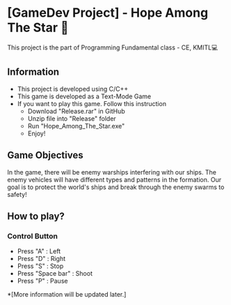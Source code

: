 # [GameDev Project] - Hope Among The Star :space_invader:
This project is the part of Programming Fundamental class - CE, KMITL:computer:
## Information 
- This project is developed using C/C++ 
- This game is developed as a Text-Mode Game
- If you want to play this game. Follow this instruction
	- Download "Release.rar" in GitHub
	- Unzip file into "Release" folder
	- Run "Hope_Among_The_Star.exe"
	- Enjoy!
## Game Objectives
In the game, there will be enemy warships interfering with our ships. The enemy vehicles will have different types and patterns in the formation. Our goal is to protect the world's ships and break through the enemy swarms to safety!
## How to play?
### Control Button
- Press "A" : Left
- Press "D" :  Right
- Press "S" : Stop
- Press "Space bar" : Shoot
- Press "P" : Pause

*[More information will be updated later.]
